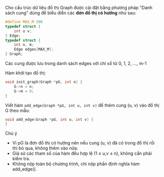 Cho cấu trúc dữ liệu đồ thị Graph được cài đặt bằng phương pháp "Danh sách cung" dùng để biểu diễn các **đơn đồ thị có hướng** như sau:
```c
#define MAX_M 500
typedef struct {
    int u v;
} Edge;
typedef struct {
    int n, m;
    Edge edges[MAX_M];
} Graph;
```
Các cung được lưu trong danh sách edges với chỉ số từ 0, 1, 2, ..., m-1

Hàm khởi tạo đồ thị:
```c
void init_graph(Graph *pG, int n) {
    G->n = n;
    G->m = 0;
}
```
Viết hàm `add_edge(Graph *pG, int u, int v)` để thêm cung (u, v) vào đồ thị G theo mẫu:
```c
void add_edge(Graph *pG, int u, int v) {
}
```

Chú ý
- Vì pG là đơn đồ thị có hướng nên nếu cung (u, v) đã có trong đồ thị rồi thì bỏ qua, không thêm vào nữa.
- Giả sử các tham số của hàm đều hợp lệ (1 ≤ u,v ≤ n), không cần phải kiểm tra.
- Không nộp toàn bộ chương trình, chỉ nộp phần định nghĩa hàm add_edge().
